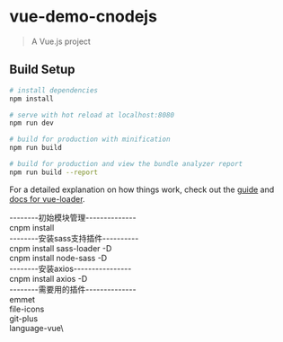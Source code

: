 # vue-demo-cnodejs

> A Vue.js project

## Build Setup

``` bash
# install dependencies
npm install

# serve with hot reload at localhost:8080
npm run dev

# build for production with minification
npm run build

# build for production and view the bundle analyzer report
npm run build --report
```

For a detailed explanation on how things work, check out the [guide](http://vuejs-templates.github.io/webpack/) and [docs for vue-loader](http://vuejs.github.io/vue-loader).


--------初始模块管理--------------\
cnpm install\
--------安装sass支持插件----------\
cnpm install sass-loader -D\
cnpm install node-sass -D\
--------安装axios----------------\
cnpm install axios -D\
--------需要用的插件--------------\
emmet\
file-icons\
git-plus\
language-vue\

